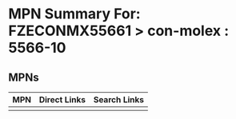 



# MPN Summary For: FZECONMX55661 > con-molex : 5566-10

## MPNs
  

|MPN|Direct Links|Search Links|
| :--- | :--- | :--- |
||||
